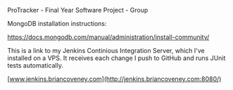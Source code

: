 ProTracker - Final Year Software Project - Group

MongoDB installation instructions:

https://docs.mongodb.com/manual/administration/install-community/



This is a link to my Jenkins Continious Integration Server, which I've installed on a VPS. It receives each change I push to GitHub and runs JUnit tests automatically.

[www.jenkins.briancoveney.com](http://jenkins.briancoveney.com:8080/)

